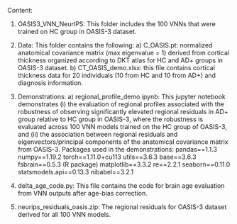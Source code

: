 Content:

1. OASIS3_VNN_NeurIPS: This folder includes the 100 VNNs that were trained on HC group in OASIS-3 dataset.


2. Data: This folder contains the following:
     a) C_OASIS.pt: normalized anatomical covariance matrix (max eigenvalue = 1) derived from cortical thickness organized according to DKT atlas for HC and AD+ groups in OASIS-3 dataset.
     b) CT_OASIS_demo.xlsx: this file contains cortical thickness data for 20 individuals (10 from HC and 10 from AD+) and diagnosis information. 
     
     
3. Demonstrations:
     a) regional_profile_demo.ipynb: This jupyter notebook demonstrates (i) the evaluation of regional profiles associated with the robustness of observing significantly elevated regional               residuals in AD+ group relative to HC group in OASIS-3, where the robustness is evaluated across 100 VNN models trained on the HC group of OASIS-3, and (ii) the association between regional residuals and eigenvectors/principal components of the anatomical covariance matrix from OASIS-3. 
     Packages used in the demonstrations:
     pandas==1.1.3
     numpy==1.19.2
     torch==1.11.0+cu113
     utils==3.6.3
     base==3.6.3
     fsbrain==0.5.3 (R package)
     matplotlib==3.3.2
     re==2.2.1
     seaborn==0.11.0
     statsmodels.api==0.13.3
     nibabel==3.2.1
     
4. delta_age_code.py: This file contains the code for brain age evaluation from VNN outputs after age-bias correction. 

5. neurips_residuals_oasis.zip: The regional residuals for OASIS-3 dataset derived for all 100 VNN models.
